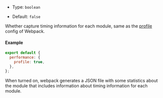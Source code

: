 - Type: `boolean`

- Default: `false`

Whether capture timing information for each module, same as the [profile](https://webpack.js.org/configuration/other-options/#profile) config of Webpack.

#### Example

```js
export default {
  performance: {
    profile: true,
  },
};
```

When turned on, webpack generates a JSON file with some statistics about the module that includes information about timing information for each module.
